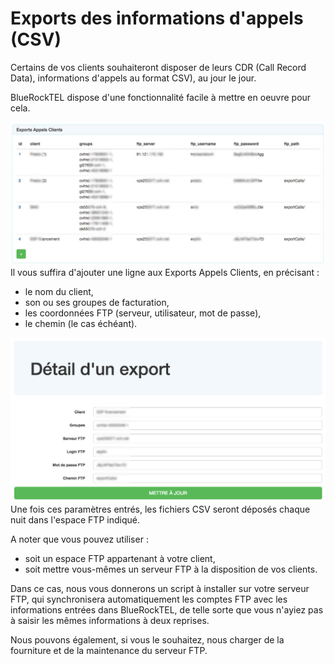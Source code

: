 # Exports des informations d'appels (CSV)
Certains de vos clients souhaiteront disposer de leurs CDR (Call Record Data), informations d'appels au format CSV), au jour le jour.

BlueRockTEL dispose d'une fonctionnalité facile à mettre en oeuvre pour cela.

![](exportsCalls01.jpg)
Il vous suffira d'ajouter une ligne aux Exports Appels Clients, en précisant :
* le nom du client,
* son ou ses groupes de facturation,
* les coordonnées FTP (serveur, utilisateur, mot de passe),
* le chemin (le cas échéant).

![](exportsCalls02.jpg)
Une fois ces paramètres entrés, les fichiers CSV seront déposés chaque nuit dans l'espace FTP indiqué.

A noter que vous pouvez utiliser :
* soit un espace FTP appartenant à votre client,
* soit mettre vous-mêmes un serveur FTP à la disposition de vos clients.

Dans ce cas, nous vous donnerons un script à installer sur votre serveur FTP, qui synchronisera automatiquement les comptes FTP avec les informations entrées dans BlueRockTEL, de telle sorte que vous n'ayiez pas à saisir les mêmes informations à deux reprises.

Nous pouvons également, si vous le souhaitez, nous charger de la fourniture et de la maintenance du serveur FTP.






